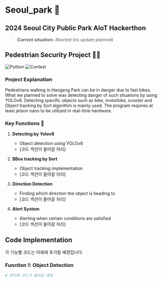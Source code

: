 # Seoul_park 🌳

## 2024 Seoul City Public Park AIoT Hackerthon
> **Current situation:** Aborted (no update planned)

## Pedestrian Security Project 🚶‍♂️

![Python](https://img.shields.io/badge/Language-Python-3776AB?style=flat-square&logo=python) 
![Contest](https://img.shields.io/badge/Object-Contest-FF6B6B?style=flat-square)

### Project Explanation
Pedestrians walking in Hangang Park can be in danger due to fast bikes. What we planned to solve was detecting danger of such situations by using YOLOv8. Detecting specific objects such as bike, motorbike, scooter and Object tracking by Sort algorithm is mainly used. The program requires at least jetson nano to be utilized in real-time hardware.

### Key Functions 🔧
1. **Detecting by Yolov8**
   - Object detection using YOLOv8
   - [코드 섹션이 들어갈 자리]

2. **BBox tracking by Sort**
   - Object tracking implementation
   - [코드 섹션이 들어갈 자리]

3. **Direction Detection**
   - Finding which direction the object is heading to
   - [코드 섹션이 들어갈 자리]

4. **Alert System**
   - Alerting when certain conditions are satisfied
   - [코드 섹션이 들어갈 자리]

## Code Implementation
각 기능별 코드는 아래에 추가될 예정입니다.

### Function 1: Object Detection
```python
# 여기에 코드가 들어갈 예정
